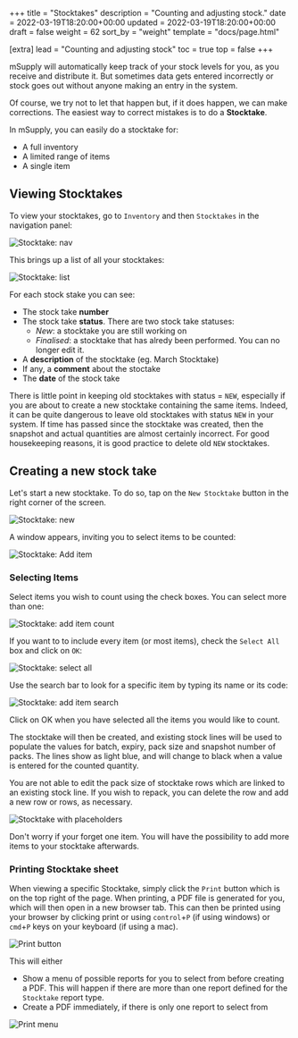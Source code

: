 +++
title = "Stocktakes"
description = "Counting and adjusting stock."
date = 2022-03-19T18:20:00+00:00
updated = 2022-03-19T18:20:00+00:00
draft = false
weight = 62
sort_by = "weight"
template = "docs/page.html"

[extra]
lead = "Counting and adjusting stock"
toc = true
top = false
+++

mSupply will automatically keep track of your stock levels for you, as you receive and distribute it. But sometimes data gets entered incorrectly or stock goes out without anyone making an entry in the system. 

Of course, we try not to let that happen but, if it does happen, we can make corrections. The easiest way to correct mistakes is to do a **Stocktake**. 

In mSupply, you can easily do a stocktake for: 
* A full inventory
* A limited range of items
* A single item

## Viewing Stocktakes

To view your stocktakes, go to `Inventory` and then `Stocktakes` in the navigation panel: 

![Stocktake: nav](/docs/inventory/images/stocktake_gotost.png)

This brings up a list of all your stocktakes: 

![Stocktake: list](/docs/inventory/images/stocktake_stocktakelist.png)

For each stock stake you can see:
* The stock take **number**
* The stock take **status**. There are two stock take statuses: 
    * *New*: a stocktake you are still working on
    * *Finalised*: a stocktake that has alredy been performed. You can no longer edit it.  
* A **description** of the stocktake (eg. March Stocktake)
* If any, a **comment** about the stoctake
* The **date** of the stock take

<div class="warning">
There is little point in keeping old stocktakes with status = <code>NEW</code>, especially if you are about to create a new stocktake containing the same items. Indeed, it can be quite dangerous to leave old stocktakes with status <code>NEW</code> in your system. If time has passed since the stocktake was created, then the snapshot and actual quantities are almost certainly incorrect. For good housekeeping reasons, it is good practice to delete old <code>NEW</code> stocktakes.
</div>

## Creating a new stock take

Let's start a new stocktake. To do so, tap on the `New Stocktake` button in the right corner of the screen. 

![Stocktake: new](/docs/inventory/images/stocktake_newstocktake.png)

A window appears, inviting you to select items to be counted:

![Stocktake: Add item](/docs/inventory/images/stocktake_additem2.png)

### Selecting Items

Select items you wish to count using the check boxes. You can select more than one: 

![Stocktake: add item count](/docs/inventory/images/stocktake_additem_checkbox.png)

If you want to to include every item (or most items), check the `Select All` box and click on `OK`:

![Stocktake: select all](/docs/inventory/images/stocktake_additem_selectall.png)

Use the search bar to look for a specific item by typing its name or its code: 

![Stocktake: add item search](/docs/inventory/images/stocktake_additem_search.gif)

Click on OK when you have selected all the items you would like to count. 

The stocktake will then be created, and existing stock lines will be used to populate the values for batch, expiry, pack size and snapshot number of packs. The lines show as light blue, and will change to black when a value is entered for the counted quantity.

<div class="note">You are not able to edit the pack size of stocktake rows which are linked to an existing stock line. If you wish to repack, you can delete the row and add a new row or rows, as necessary.</div>

![Stocktake with placeholders](/docs/inventory/images/stocktake-placeholders.png)

<div class="tip">
Don't worry if your forget one item. You will have the possibility to add more items to your stocktake afterwards. 
</div>

### Printing Stocktake sheet

When viewing a specific Stocktake, simply click the `Print` button which is on the top right of the page.
When printing, a PDF file is generated for you, which will then open in a new browser tab. This can then be printed using your browser by clicking print or using `control`+`P` (if using windows) or `cmd`+`P` keys on your keyboard (if using a mac).

![Print button](//docs/introduction/images//print_button.png)

This will either
* Show a menu of possible reports for you to select from before creating a PDF. This will happen if there are more than one report defined for the `Stocktake` report type.
* Create a PDF immediately, if there is only one report to select from

![Print menu](/docs/distribution/images/os_print_menu.png)
